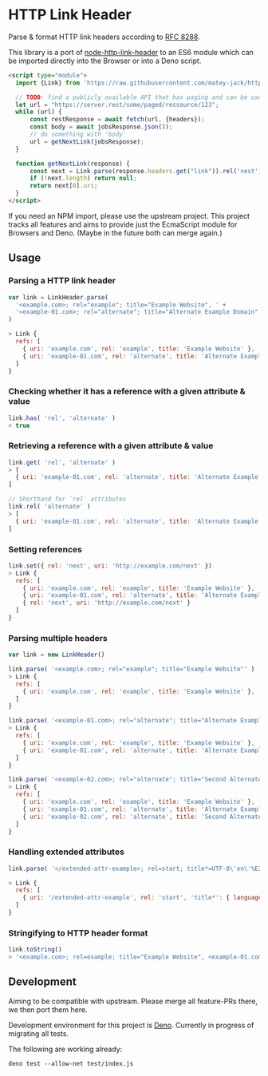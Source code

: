 # HTTP Link Header

Parse & format HTTP link headers according to [RFC 8288].

This library is a port of [node-http-link-header] to an ES6 module which can be imported directly into the Browser or into a Deno script.

```html
<script type="module">
  import {Link} from 'https://raw.githubusercontent.com/matey-jack/http-link-header/master/lib/link.js';

  // TODO: find a publicly available API that has paging and can be used without authorization
  let url = "https://server.rest/some/paged/ressource/123";
  while (url) {
      const restResponse = await fetch(url, {headers});
      const body = await jobsResponse.json());
      // do something with 'body'
      url = getNextLink(jobsResponse);
  }

  function getNextLink(response) {
      const next = Link.parse(response.headers.get("link")).rel('next');
      if (!next.length) return null;
      return next[0].uri;
  }
</script>
```

If you need an NPM import, please use the upstream project. This project tracks all features and aims to provide just the EcmaScript module for Browsers and Deno. (Maybe in the future both can merge again.)

[RFC 8288]: https://tools.ietf.org/html/rfc8288
[node-http-link-header]: https://github.com/jhermsmeier/node-http-link-header

## Usage

### Parsing a HTTP link header

```js
var link = LinkHeader.parse(
  '<example.com>; rel="example"; title="Example Website", ' +
  '<example-01.com>; rel="alternate"; title="Alternate Example Domain"'
)

> Link {
  refs: [
    { uri: 'example.com', rel: 'example', title: 'Example Website' },
    { uri: 'example-01.com', rel: 'alternate', title: 'Alternate Example Domain' },
  ]
}
```

### Checking whether it has a reference with a given attribute & value

```js
link.has( 'rel', 'alternate' )
> true
```

### Retrieving a reference with a given attribute & value

```js
link.get( 'rel', 'alternate' )
> [
  { uri: 'example-01.com', rel: 'alternate', title: 'Alternate Example Domain' }
]
```
```js
// Shorthand for `rel` attributes
link.rel( 'alternate' )
> [
  { uri: 'example-01.com', rel: 'alternate', title: 'Alternate Example Domain' }
]
```

### Setting references

```js
link.set({ rel: 'next', uri: 'http://example.com/next' })
> Link {
  refs: [
    { uri: 'example.com', rel: 'example', title: 'Example Website' },
    { uri: 'example-01.com', rel: 'alternate', title: 'Alternate Example Domain' },
    { rel: 'next', uri: 'http://example.com/next' }
  ]
}
```

### Parsing multiple headers

```js
var link = new LinkHeader()

link.parse( '<example.com>; rel="example"; title="Example Website"' )
> Link {
  refs: [
    { uri: 'example.com', rel: 'example', title: 'Example Website' },
  ]
}

link.parse( '<example-01.com>; rel="alternate"; title="Alternate Example Domain"' )
> Link {
  refs: [
    { uri: 'example.com', rel: 'example', title: 'Example Website' },
    { uri: 'example-01.com', rel: 'alternate', title: 'Alternate Example Domain' },
  ]
}

link.parse( '<example-02.com>; rel="alternate"; title="Second Alternate Example Domain"' )
> Link {
  refs: [
    { uri: 'example.com', rel: 'example', title: 'Example Website' },
    { uri: 'example-01.com', rel: 'alternate', title: 'Alternate Example Domain' },
    { uri: 'example-02.com', rel: 'alternate', title: 'Second Alternate Example Domain' },
  ]
}
```

### Handling extended attributes

```js
link.parse( '</extended-attr-example>; rel=start; title*=UTF-8\'en\'%E2%91%A0%E2%93%AB%E2%85%93%E3%8F%A8%E2%99%B3%F0%9D%84%9E%CE%BB' )
```

```js
> Link {
  refs: [
    { uri: '/extended-attr-example', rel: 'start', 'title*': { language: 'en', encoding: null, value: '①⓫⅓㏨♳𝄞λ' } }
  ]
}
```

### Stringifying to HTTP header format

```js
link.toString()
> '<example.com>; rel=example; title="Example Website", <example-01.com>; rel=alternate; title="Alternate Example Domain"'
```

## Development

Aiming to be compatible with upstream. Please merge all feature-PRs there, we then port them here.

Development environment for this project is [Deno](https://deno.land/). Currently in progress of migrating all tests.

The following are working already:

    deno test --allow-net test/index.js

